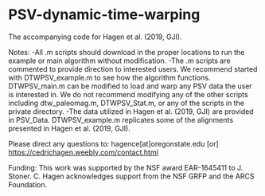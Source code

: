 # PSV-dynamic-time-warping
The accompanying code for Hagen et al. (2019, GJI). 

Notes:
-All .m scripts should download in the proper locations to run the example or main algorithm without modification. 
-The .m scripts are commented to provide direction to interested users. We recommend started with DTWPSV_example.m to see how the algorithm functions. DTWPSV_main.m can be modified to load and warp any PSV data the user is interested in. We do not recommend modifying any of the other scripts including dtw_paleomag.m, DTWPSV_Stat.m, or any of the scripts in the private directory. 
-The data utilized in Hagen et al. (2019, GJI) are provided in PSV_Data. DTWPSV_example.m replicates some of the alignments presented in Hagen et al. (2019, GJI). 

Please direct any questions to: hagence[at]oregonstate.edu [or] https://cedrichagen.weebly.com/contact.html

Funding: This work was supported by the NSF award EAR-1645411 to J. Stoner. C. Hagen acknowledges support from the NSF GRFP and the ARCS Foundation.
